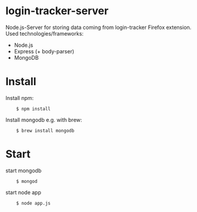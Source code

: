 # login-tracker-server

Node.js-Server for storing data coming from login-tracker Firefox extension.
Used technologies/frameworks:

* Node.js
* Express (+ body-parser)
* MongoDB

# Install

Install npm:

```
    $ npm install
```


Install mongodb e.g. with brew:

```
    $ brew install mongodb
```


# Start
start mongodb

```
    $ mongod
```

 
start node app

```
    $ node app.js
```